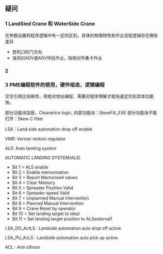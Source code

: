 
## 疑问

### 1 LandSied Crane 和 WaterSide Crane 

在参数设置和程序逻辑中有一定的区别，具体的物理特性和作业流程逻辑存在哪些差异

- 登机口的门方向
- 海测对AGV或AGV伴侣作业，陆侧对外集卡作业

### 2 




### 3 PME编程软件的使用，硬件组态，逻辑编程

交叉引用比较麻烦，用绝对地址编程，需要对程序理解才能快速定位到具体功能快。

部分功能块加密，Clearanlce logic, 内部功能块：SkewFilt_EXE
部分功能块不能打开：Skew C filter

LSA：Land side automation drop off enable

VMR: Vernier motion regulator

ALS: Auto landing system


AUTOMATIC LANDING SYSTEM(ALS) 

- Bit 1 = ALS enable 
- Bit 2 = Enable memorisation
- Bit 3 = Report Memorised values
- Bit 4 = Clear Memory
- Bit 5 = Spreader Position Valid
- Bit 6 = Spreader speed Valid
- Bit 7 = Unplanned Manual Intervention
- Bit 8 = Planned Manual Intervention
- Bit 9 = Crane Reset by operator
- Bit 10 = Set landing target to ideal
- Bit 11 = Set landing target position to ALSexternal1

LSA_DO_ActLS : Landside automation auto drop off active

LSA_PU_AcLS  : Landside automation auto pick up active

ACL : Anti cillison



